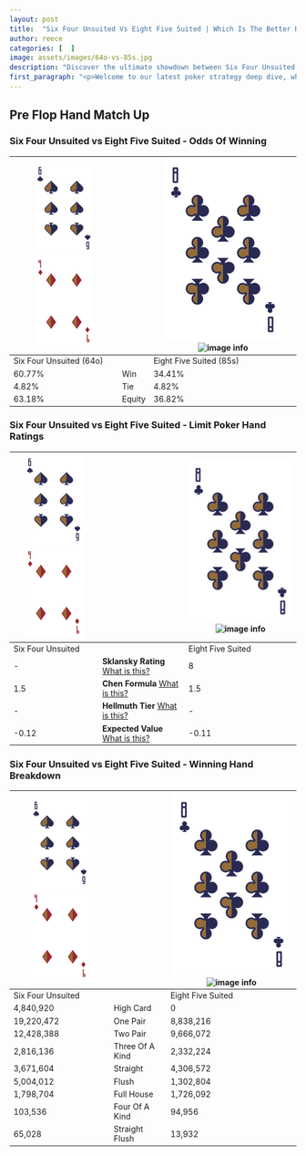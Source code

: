 ```yaml
---
layout: post
title:  "Six Four Unsuited Vs Eight Five Suited | Which Is The Better Hand In Poker? A Complete Guide"
author: reece
categories: [  ]
image: assets/images/64o-vs-85s.jpg
description: "Discover the ultimate showdown between Six Four Unsuited and Eight Five Suited in poker! Uncover the odds, strategies, and scenarios where one hand triumphs over the other. Get ready to up your poker game with this thrilling analysis."
first_paragraph: "<p>Welcome to our latest poker strategy deep dive, where we're pitting two distinct hands against each other in a high-stakes showdown: Six Four Unsuited vs Eight Five Suited.</p><p>In the dynamic world of poker, every decision counts, and knowing which hand holds the upper hand is key to your success at the table.</p><p>In this article, we'll dissect these two hands, explore the scenarios where one dominates the other, and equip you with the knowledge to make strategic choices that can tip the odds in your favor.</p><p>Get ready to unravel the intriguing dynamics of these poker hands and elevate your game to new heights.</p>"
---
```




[comment]: # (sp0)

## Pre Flop Hand Match Up

<div class="table hand-ratings" markdown="1"> 



### Six Four Unsuited vs Eight Five Suited - Odds Of Winning


    
| ![image info](assets/images/hand1/6.png) ![image info](assets/images/hand1/4o.png) |  | ![image info](assets/images/hand2/8.png) ![image info](assets/images/hand2/5s.png) |
| -------- | -------- | -------- |
| Six Four Unsuited (64o) |  | Eight Five Suited (85s) |
| 60.77% | Win | 34.41% |
| 4.82% | Tie | 4.82% |
| 63.18% | Equity | 36.82% |




[comment]: # (sp1)



### Six Four Unsuited vs Eight Five Suited - Limit Poker Hand Ratings


    
| ![image info](assets/images/hand1/6.png) ![image info](assets/images/hand1/4o.png) |  | ![image info](assets/images/hand2/8.png) ![image info](assets/images/hand2/5s.png) |
| -------- | -------- | -------- |
| Six Four Unsuited |  | Eight Five Suited |
| - | **Sklansky Rating** [What is this?](/sklansky-rating-explained) | 8 |
| 1.5 | **Chen Formula** [What is this?](/chen-formula-explained) | 1.5 |
| - | **Hellmuth Tier** [What is this?](/Hellmuth-tier-explained) | - |
| -0.12 | **Expected Value** [What is this?](/expected-value-explained) | -0.11 |




[comment]: # (sp2)



### Six Four Unsuited vs Eight Five Suited - Winning Hand Breakdown


    
| ![image info](assets/images/hand1/6.png) ![image info](assets/images/hand1/4o.png) |  | ![image info](assets/images/hand2/8.png) ![image info](assets/images/hand2/5s.png) |
| -------- | -------- | -------- |
| Six Four Unsuited |  | Eight Five Suited |
| 4,840,920 | High Card | 0 |
| 19,220,472 | One Pair | 8,838,216 |
| 12,428,388 | Two Pair | 9,666,072 |
| 2,816,136 | Three Of A Kind | 2,332,224 |
| 3,671,604 | Straight | 4,306,572 |
| 5,004,012 | Flush | 1,302,804 |
| 1,798,704 | Full House | 1,726,092 |
| 103,536 | Four Of A Kind | 94,956 |
| 65,028 | Straight Flush | 13,932 |




[comment]: # (sp3)



</div>

[comment]: # (sp4)



[comment]: # (sp5)

